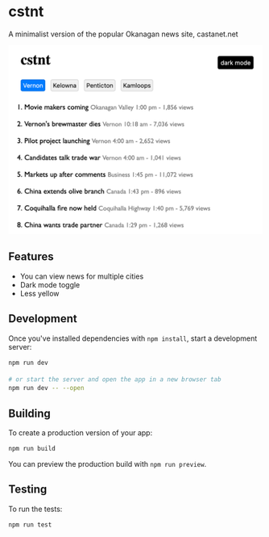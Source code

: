# cstnt

A minimalist version of the popular Okanagan news site, castanet.net

![cstnt Screenshot](./assets/cstnt-screenshot.png)

## Features

- You can view news for multiple cities
- Dark mode toggle
- Less yellow

## Development

Once you've installed dependencies with `npm install`, start a development server:

```bash
npm run dev

# or start the server and open the app in a new browser tab
npm run dev -- --open
```

## Building

To create a production version of your app:

```bash
npm run build
```

You can preview the production build with `npm run preview`.

## Testing

To run the tests:

```bash
npm run test
```
